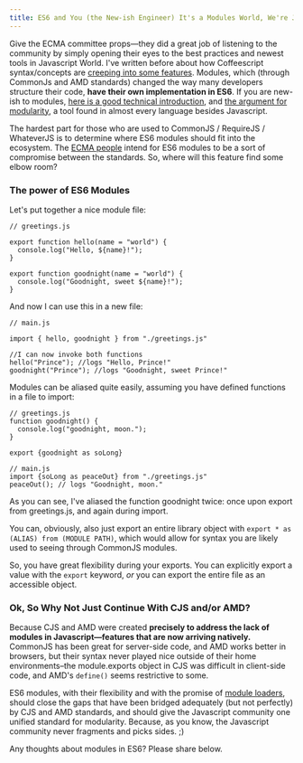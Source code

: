 ```yaml
---
title: ES6 and You (the New-ish Engineer) It's a Modules World, We're Just Living In It
---
```


Give the ECMA committee props—they did a great job of listening to the community by simply opening their eyes to the best practices and newest tools in Javascript World. I've written before about how Coffeescript syntax/concepts are [creeping into some features](http://blog.chrisclayman.com/es6-and-you-the-new-ish-engineer-rest-and-default-parameters/). Modules, which (through CommonJs and AMD standards) changed the way many developers structure their code, **have their own implementation in ES6**. If you are new-ish to modules, [here is a good technical introduction](http://addyosmani.com/writing-modular-js/), and [the argument for modularity](http://eloquentjavascript.net/1st_edition/chapter9.html), a tool found in almost every language besides Javascript.

The hardest part for those who are used to CommonJS / RequireJS / WhateverJS is to determine where ES6 modules should fit into the ecosystem. The [ECMA people](http://www.ecma-international.org/memento/TC39.htm) intend for ES6 modules to be a sort of compromise between the standards. So, where will this feature find some elbow room?

### The power of ES6 Modules

Let's put together a nice module file:

```
// greetings.js

export function hello(name = "world") {
  console.log("Hello, ${name}!");
}

export function goodnight(name = "world") {
  console.log("Goodnight, sweet ${name}!");
}

```

And now I can use this in a new file:

```
// main.js

import { hello, goodnight } from "./greetings.js"

//I can now invoke both functions
hello("Prince"); //logs "Hello, Prince!"
goodnight("Prince"); //logs "Goodnight, sweet Prince!"

```

Modules can be aliased quite easily, assuming you have defined functions in a file to import:

```
// greetings.js
function goodnight() {
  console.log("goodnight, moon.");
}

export {goodnight as soLong}

// main.js
import {soLong as peaceOut} from "./greetings.js"
peaceOut(); // logs "Goodnight, moon."
```

As you can see, I've aliased the function goodnight twice: once upon export from greetings.js, and again during import. 

You can, obviously, also just export an entire library object with `export * as (ALIAS) from (MODULE PATH)`, which would allow for syntax you are likely used to seeing through CommonJS modules.

So, you have great flexibility during your exports. You can explicitly export a value with the `export` keyword, *or* you can export the entire file as an accessible object.



### Ok, So Why Not Just Continue With CJS and/or AMD?

Because CJS and AMD were created **precisely to address the lack of modules in Javascript—features that are now arriving natively.** CommonJS has been great for server-side code, and AMD works better in browsers, but their syntax never played nice outside of their home environments–the module.exports object in CJS was difficult in client-side code, and AMD's `define()` seems restrictive to some.

ES6 modules, with their flexibility and with the promise of [module loaders](https://people.mozilla.org/~jorendorff/js-loaders/Loader.html), should close the gaps that have been bridged adequately (but not perfectly) by CJS and AMD standards, and should give the Javascript community one unified standard for modularity. Because, as you know, the Javascript community never fragments and picks sides. ;)

Any thoughts about modules in ES6? Please share below.




